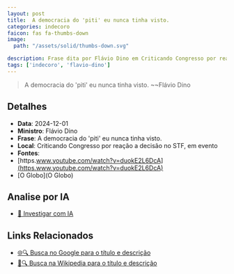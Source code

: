 ```yaml
---
layout: post
title:  A democracia do 'piti' eu nunca tinha visto.
categories: indecoro
faicon: fas fa-thumbs-down
image:
  path: "/assets/solid/thumbs-down.svg"

description: Frase dita por Flávio Dino em Criticando Congresso por reação a decisão no STF, em evento
tags: ['indecoro', 'flavio-dino']
---
```


> A democracia do 'piti' eu nunca tinha visto.
> ~~Flávio Dino

## Detalhes
- **Data**: 2024-12-01
- **Ministro**: Flávio Dino
- **Frase**: A democracia do 'piti' eu nunca tinha visto.
- **Local**: Criticando Congresso por reação a decisão no STF, em evento
- **Fontes**:
- [https.www.youtube.com/watch?v=duokE2L6DcA](https.www.youtube.com/watch?v=duokE2L6DcA)
- [O Globo](O Globo)

## Analise por IA
- [🤖 Investigar com IA](https://www.perplexity.ai/search?q=%22Fl%C3%A1vio%20Dino%22%2BA%20democracia%20do%20%27piti%27%20eu%20nunca%20tinha%20visto.%2BCriticando%20Congresso%20por%20rea%C3%A7%C3%A3o%20a%20decis%C3%A3o%20no%20STF%2C%20em%20evento)

## Links Relacionados
- [🌐🔍 Busca no Google para o título e descrição](https://www.google.com/search?q=%22Fl%C3%A1vio%20Dino%22%2BA%20democracia%20do%20%27piti%27%20eu%20nunca%20tinha%20visto.%2BCriticando%20Congresso%20por%20rea%C3%A7%C3%A3o%20a%20decis%C3%A3o%20no%20STF%2C%20em%20evento)
- [📖🔍 Busca na Wikipedia para o título e descrição](https://pt.wikipedia.org/w/index.php?search=%22Fl%C3%A1vio%20Dino%22%2BA%20democracia%20do%20%27piti%27%20eu%20nunca%20tinha%20visto.%2BCriticando%20Congresso%20por%20rea%C3%A7%C3%A3o%20a%20decis%C3%A3o%20no%20STF%2C%20em%20evento)

